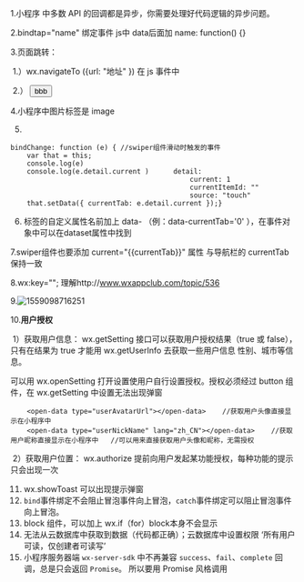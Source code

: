 1.小程序 中多数 API 的回调都是异步，你需要处理好代码逻辑的异步问题。 

2.bindtap="name" 绑定事件   js中    data后面加    name: function() {}  

3.页面跳转： 

​	1.）wx.navigateTo ({url: "地址"   })    在 js 事件中

​	2.）<navigator url='跳转页面'>
 			 <button>bbb</button>
	        </navigator>

4.小程序中图片标签是 image

5.

```
bindChange: function (e) { //swiper组件滑动时触发的事件   
    var that = this;
    console.log(e)
    console.log(e.detail.current )   	detail:
											current: 1
											currentItemId: ""
											source: "touch"
    that.setData({ currentTab: e.detail.current });}

```

6. 标签的自定义属性名前加上 data- （例：data-currentTab='0' ），在事件对象中可以在dataset属性中找到

7.swiper组件也要添加 current="{{currentTab}}" 属性 与导航栏的 currentTab 保持一致

8.wx:key=""; 理解http://www.wxappclub.com/topic/536

9.![1559098716251](C:\Users\tzy\AppData\Local\Temp\1559098716251.png)

10.**用户授权**

​	1）获取用户信息：    wx.getSetting 接口可以获取用户授权结果（true 或 false），只有在结果为 true 才能用 wx.getUserInfo 去获取一些用户信息 性别、城市等信息。

可以用 wx.openSetting 打开设置使用户自行设置授权。授权必须经过 button 组件，在 wx.getSetting 中设置无法出现弹窗

```
	<open-data type="userAvatarUrl"></open-data>    //获取用户头像直接显示在小程序中
    <open-data type="userNickName" lang="zh_CN"></open-data>    //获取用户昵称直接显示在小程序中	//可以用来直接获取用户头像和昵称，无需授权
```

​	2）获取用户位置：    wx.authorize  提前向用户发起某功能授权，每种功能的提示只会出现一次



11. wx.showToast 可以出现提示弹窗
12. `bind`事件绑定不会阻止冒泡事件向上冒泡，`catch`事件绑定可以阻止冒泡事件向上冒泡。 
13. block 组件，可以加上 wx.if（for）block本身不会显示
14. 无法从云数据库中获取到数据（代码都正确）；云数据库中设置权限 ‘所有用户可读，仅创建者可读写’
15. 小程序服务器端 `wx-server-sdk` 中不再兼容 `success`、`fail`、`complete` 回调，总是只会返回 `Promise`。 所以要用 Promise 风格调用 
